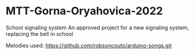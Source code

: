 # MTT-Gorna-Oryahovica-2022
School signaling system 
An approved project for a new signaling system, replacing the bell in school

Melodies used: https://github.com/robsoncouto/arduino-songs.git
